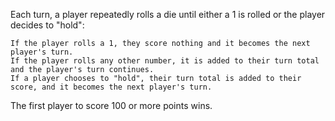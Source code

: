 Each turn, a player repeatedly rolls a die until either a 1 is rolled or the player decides to "hold":

    If the player rolls a 1, they score nothing and it becomes the next player's turn.
    If the player rolls any other number, it is added to their turn total and the player's turn continues.
    If a player chooses to "hold", their turn total is added to their score, and it becomes the next player's turn.

The first player to score 100 or more points wins.
